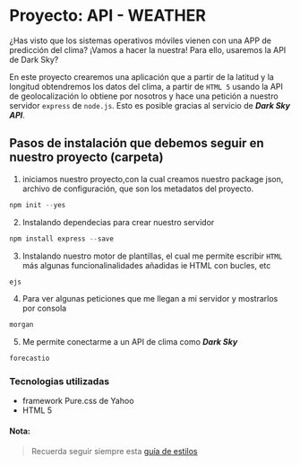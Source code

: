 # Proyecto: API - WEATHER
¿Has visto que los sistemas operativos móviles vienen con una APP de predicción del clima? ¡Vamos a hacer la nuestra! Para ello, usaremos la API de Dark Sky?

En este proyecto crearemos una aplicación que a partir de la latitud y la longitud obtendremos los datos del clima, a partir de ```HTML 5``` usando la API de geolocalización lo obtiene por nosotros y hace una petición a nuestro servidor ```express```  de  ```node.js```.  Esto es posible gracias al servicio de ***Dark Sky API***.

## Pasos de instalación que debemos seguir en nuestro proyecto (carpeta)
1. iniciamos nuestro proyecto,con la cual creamos nuestro package json,  archivo de configuración, que son los metadatos del proyecto. 
```js
npm init --yes
```
2. Instalando dependecias para crear nuestro servidor
```js
npm install express --save
```

3. Instalando nuestro motor de plantillas, el cual me permite escribir ```HTML``` más algunas funcionalinalidades añadidas ie HTML con bucles, etc
```js
ejs
```
4.  Para ver algunas peticiones que me llegan a mi servidor y mostrarlos por consola
```js
morgan
```

5. Me permite conectarme a un API de clima como ***Dark Sky*** 
```js
forecastio
```

### Tecnologias utilizadas
 * framework Pure.css de Yahoo
 * HTML 5

#### Nota:
> Recuerda seguir siempre esta [guía de estilos](https://github.com/Laboratoria/js-style-guide/)




